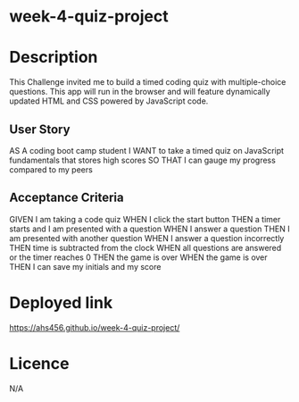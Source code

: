 # week-4-quiz-project

# Description
This Challenge invited me to build a timed coding quiz with multiple-choice questions. This app will run in the browser and will feature dynamically updated HTML and CSS powered by JavaScript code.

## User Story

AS A coding boot camp student
I WANT to take a timed quiz on JavaScript fundamentals that stores high scores
SO THAT I can gauge my progress compared to my peers

## Acceptance Criteria

GIVEN I am taking a code quiz
WHEN I click the start button
THEN a timer starts and I am presented with a question
WHEN I answer a question
THEN I am presented with another question
WHEN I answer a question incorrectly
THEN time is subtracted from the clock
WHEN all questions are answered or the timer reaches 0
THEN the game is over
WHEN the game is over
THEN I can save my initials and my score

# Deployed link
https://ahs456.github.io/week-4-quiz-project/

# Licence
N/A
